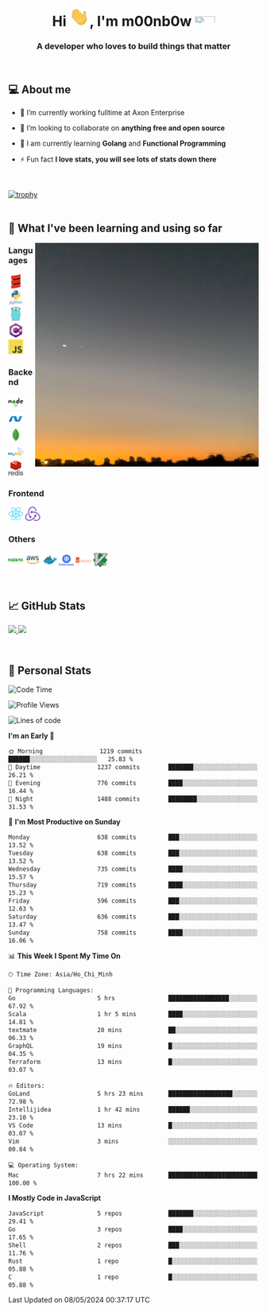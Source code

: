 <h1 align="center">Hi <img src="https://raw.githubusercontent.com/ABSphreak/ABSphreak/master/gifs/Hi.gif" width="40px" />,  I'm m00nb0w <img src="https://media.giphy.com/media/Xf7T7zOwZm9WbHvTap/giphy.gif" width="40px" height="20px"></h1>
<h3 align="center">A developer who loves to build things that matter</h3>

<br/>

## 💻 About me

- 🔭 I’m currently working fulltime at Axon Enterprise 

- 👯 I’m looking to collaborate on **anything free and open source**

- 🧠 I am currently learning **Golang** and **Functional Programming** 

- ⚡ Fun fact **I love stats, you will see lots of stats down there**



<br/><br/>[![trophy](https://github-profile-trophy.vercel.app/?username=m00nb0w&theme=nord&column=7)](https://github.com/ryo-ma/github-profile-trophy)<br/><br/>

## 🔧 What I've been learning and using so far

<img align="right" alt="readme" src="./assets/readme.jpg" width="450" height="450"/>

### Languages
<p align="left">
<img src="https://raw.githubusercontent.com/devicons/devicon/master/icons/scala/scala-original.svg" alt="scala" width="30" height="30" />
<img src="https://raw.githubusercontent.com/devicons/devicon/master/icons/python/python-original-wordmark.svg" alt="python" width="30" height="30" />
<img src="https://raw.githubusercontent.com/devicons/devicon/master/icons/go/go-original.svg" alt="go" width="30" height="30" />
<img src="https://raw.githubusercontent.com/devicons/devicon/master/icons/csharp/csharp-original.svg" alt="csharp" width="30" height="30" />
<img src="https://raw.githubusercontent.com/devicons/devicon/master/icons/javascript/javascript-original.svg" alt="js" width="30" height="30" />
</p>

### Backend
<p align="left">
<img src="https://raw.githubusercontent.com/devicons/devicon/master/icons/nodejs/nodejs-original-wordmark.svg" alt="nodejs" width="30" height="30" />
<img src="https://raw.githubusercontent.com/devicons/devicon/master/icons/dot-net/dot-net-original.svg" alt=".NET" width="30" height="30" />
<img src="https://raw.githubusercontent.com/devicons/devicon/master/icons/mongodb/mongodb-original.svg" alt="mongodb" width="30" height="30" />
<img src="https://raw.githubusercontent.com/devicons/devicon/master/icons/mysql/mysql-original-wordmark.svg" alt="mysql" width="30" height="30" />
<img src="https://raw.githubusercontent.com/devicons/devicon/master/icons/redis/redis-original-wordmark.svg" alt="redis" width="30" height="30" />
</p>

### Frontend
<p align="left">
<img src="https://raw.githubusercontent.com/devicons/devicon/master/icons/react/react-original.svg" alt="react" width="30" height="30" />
<img src="https://raw.githubusercontent.com/devicons/devicon/master/icons/redux/redux-original.svg" alt=".NET" width="30" height="30" />
</p>

### Others
<p align="left">
<img src="https://raw.githubusercontent.com/devicons/devicon/master/icons/nginx/nginx-original.svg" alt="nginx" width="30" height="30" />
<img src="https://raw.githubusercontent.com/github/explore/80688e429a7d4ef2fca1e82350fe8e3517d3494d/topics/aws/aws.png" alt="aws" width="30" height="30" />
<img src="https://raw.githubusercontent.com/devicons/devicon/master/icons/docker/docker-original.svg" alt="Docker" width="30" height="30" />
<img src="https://raw.githubusercontent.com/devicons/devicon/master/icons/kubernetes/kubernetes-plain-wordmark.svg" alt="Kubernetes" width="30" height="30" />
<img src="https://raw.githubusercontent.com/devicons/devicon/master/icons/ubuntu/ubuntu-plain-wordmark.svg" alt="Ubuntu" width="30" height="30" />
<img src="https://raw.githubusercontent.com/devicons/devicon/master/icons/vim/vim-original.svg" alt="Vim" width="30" height="30" />
</p>

<br/>

## 📈 GitHub Stats

<p>
<a href="https://github.com/m00nb0w">
  <img height="180em" src="https://github-readme-stats.vercel.app/api?username=m00nb0w&count_private=true&show_icons=true&include_all_commits=true&theme=darcula" />
  <img height="180em" src="http://github-readme-streak-stats.herokuapp.com?user=m00nb0w&theme=dark" />
</a>
</p>

<br/>

## 💪 Personal Stats
<!--START_SECTION:waka-->
![Code Time](http://img.shields.io/badge/Code%20Time-2%2C536%20hrs%202%20mins-blue)

![Profile Views](http://img.shields.io/badge/Profile%20Views-0-blue)

![Lines of code](https://img.shields.io/badge/From%20Hello%20World%20I%27ve%20Written-8.4%20million%20lines%20of%20code-blue)

**I'm an Early 🐤** 

```text
🌞 Morning                1219 commits        ██████░░░░░░░░░░░░░░░░░░░   25.83 % 
🌆 Daytime                1237 commits        ███████░░░░░░░░░░░░░░░░░░   26.21 % 
🌃 Evening                776 commits         ████░░░░░░░░░░░░░░░░░░░░░   16.44 % 
🌙 Night                  1488 commits        ████████░░░░░░░░░░░░░░░░░   31.53 % 
```
📅 **I'm Most Productive on Sunday** 

```text
Monday                   638 commits         ███░░░░░░░░░░░░░░░░░░░░░░   13.52 % 
Tuesday                  638 commits         ███░░░░░░░░░░░░░░░░░░░░░░   13.52 % 
Wednesday                735 commits         ████░░░░░░░░░░░░░░░░░░░░░   15.57 % 
Thursday                 719 commits         ████░░░░░░░░░░░░░░░░░░░░░   15.23 % 
Friday                   596 commits         ███░░░░░░░░░░░░░░░░░░░░░░   12.63 % 
Saturday                 636 commits         ███░░░░░░░░░░░░░░░░░░░░░░   13.47 % 
Sunday                   758 commits         ████░░░░░░░░░░░░░░░░░░░░░   16.06 % 
```


📊 **This Week I Spent My Time On** 

```text
🕑︎ Time Zone: Asia/Ho_Chi_Minh

💬 Programming Languages: 
Go                       5 hrs               █████████████████░░░░░░░░   67.92 % 
Scala                    1 hr 5 mins         ████░░░░░░░░░░░░░░░░░░░░░   14.81 % 
textmate                 28 mins             ██░░░░░░░░░░░░░░░░░░░░░░░   06.33 % 
GraphQL                  19 mins             █░░░░░░░░░░░░░░░░░░░░░░░░   04.35 % 
Terraform                13 mins             █░░░░░░░░░░░░░░░░░░░░░░░░   03.07 % 

🔥 Editors: 
GoLand                   5 hrs 23 mins       ██████████████████░░░░░░░   72.98 % 
Intellijidea             1 hr 42 mins        ██████░░░░░░░░░░░░░░░░░░░   23.10 % 
VS Code                  13 mins             █░░░░░░░░░░░░░░░░░░░░░░░░   03.07 % 
Vim                      3 mins              ░░░░░░░░░░░░░░░░░░░░░░░░░   00.84 % 

💻 Operating System: 
Mac                      7 hrs 22 mins       █████████████████████████   100.00 % 
```

**I Mostly Code in JavaScript** 

```text
JavaScript               5 repos             ███████░░░░░░░░░░░░░░░░░░   29.41 % 
Go                       3 repos             ████░░░░░░░░░░░░░░░░░░░░░   17.65 % 
Shell                    2 repos             ███░░░░░░░░░░░░░░░░░░░░░░   11.76 % 
Rust                     1 repo              █░░░░░░░░░░░░░░░░░░░░░░░░   05.88 % 
C                        1 repo              █░░░░░░░░░░░░░░░░░░░░░░░░   05.88 % 
```




 Last Updated on 08/05/2024 00:37:17 UTC
<!--END_SECTION:waka-->
